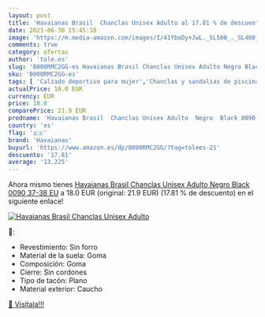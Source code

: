 ```yaml
---
layout: post
title: 'Havaianas Brasil  Chanclas Unisex Adulto al 17.81 % de descuento'
date: 2021-06-30 15:45:18
image: 'https://m.media-amazon.com/images/I/41YboDy+JwL._SL500_._SL400_.jpg'
comments: true
category: ofertas
author: 'tole.es'
slug: 'B000RMC2GG-es Havaianas Brasil Chanclas Unisex Adulto Negro Black 0090...'
sku: 'B000RMC2GG-es'
tags: [ 'Calzado deportivo para mujer','Chanclas y sandalias de piscina para mujer','Zapatillas y calzado deportivo para mujer','Zapatos','Zapatos para mujer','Zapatos y complementos','chanclas','havaianas', ]
actualPrice: 18.0 EUR
currency: EUR
price: 18.0
comparePrice: 21.9 EUR
prodname: 'Havaianas Brasil  Chanclas Unisex Adulto  Negro  Black 0090   37-38 EU'
country: 'es'
flag: '🇪🇸'
brand: 'Havaianas'
buyurl: 'https://www.amazon.es/dp/B000RMC2GG/?tag=tolees-21'
descuento: '17.81'
average: '13.225'
---
```


Ahora mismo tienes [Havaianas Brasil  Chanclas Unisex Adulto  Negro  Black 0090   37-38 EU](https://www.amazon.es/dp/B000RMC2GG/?tag=tolees-21) a 18.0 EUR (original: 21.9 EUR) (17.81 %  de descuento) en el siguiente enlace!

[![Havaianas Brasil  Chanclas Unisex Adulto](https://m.media-amazon.com/images/I/41YboDy+JwL._SL500_._SL400_.jpg)](https://www.amazon.es/dp/B000RMC2GG/?tag=tolees-21)

🔎:

- Revestimiento: Sin forro
- Material de la suela: Goma
- Composición: Goma
- Cierre: Sin cordones
- Tipo de tacón: Plano
- Material exterior: Caucho

[🛒 Visítala!!!](https://www.amazon.es/dp/B000RMC2GG/?tag=tolees-21)
